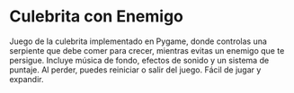 # Culebrita con Enemigo
Juego de la culebrita implementado en Pygame, donde controlas una serpiente que debe comer para crecer, mientras evitas un enemigo que te persigue. Incluye música de fondo, efectos de sonido y un sistema de puntaje. Al perder, puedes reiniciar o salir del juego. Fácil de jugar y expandir.
